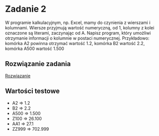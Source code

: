 # Zadanie 2
W programie kalkulacyjnym, np. Excel, mamy do czynienia z wierszami
i kolumnami. Wiersze przyjmują wartość numeryczną, od 1, kolumny z kolei oznaczone są literami,
zaczynając od A. Napisz program, który umożliwi otrzymanie informacji o kolumnie w postaci
numerycznej. Przykładowo: komórka A2 powinna otrzymać wartość 1.2, komórka B2 wartość 2.2,
komórka A500 wartość 1.500

## Rozwiązanie zadania
[Rozwiązanie](index.php)

## Wartości testowe
 - A2 => 1.2
 - B2 => 2.2
 - A500 => 1.500
 - Z100 => 26.100
 - AA1 => 27.1
 - ZZ999 => 702.999
